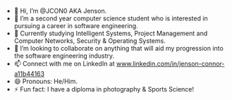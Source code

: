 - 👋 Hi, I’m @JCON0 AKA Jenson. 
- 👀 I’m a second year computer science student who is interested in pursuing a career in software engineering.
- 🌱 Currently studying Intelligent Systems, Project Management and Computer Networks, Security & Operating Systems.
- 💞️ I’m looking to collaborate on anything that will aid my progression into the software engineering industry.
- 📫 Connect with me on LinkedIn at www.linkedin.com/in/jenson-connor-a11b44163
- 😄 Pronouns: He/Him.
- ⚡ Fun fact: I have a diploma in photography & Sports Science!

<!---
JCON0/JCON0 is a ✨ special ✨ repository because its `README.md` (this file) appears on your GitHub profile.
You can click the Preview link to take a look at your changes.
--->
